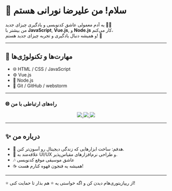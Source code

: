 # 👋 سلام! من علیرضا نورانی هستم

یه آدم معمولی عاشق کدنویسی و یادگیری چیزای جدید 🧑‍💻  
من بیشتر با **JavaScript**, **Vue.js**, و **Node.js** کار می‌کنم،  
و همیشه دنبال یادگیری و تجربه چیزای جدید هستم! 🚀

---

## 🧠 مهارت‌ها و تکنولوژی‌ها
- 🌐 HTML / CSS / JavaScript  
- ⚙️ Vue.js   
- 🧩 Node.js    
- 🧰 Git / GitHub / webstorm

---

### 🌐 راه‌های ارتباطی با من
<p align="center">
  <a href="https://github.com/Alirezanourish">
    <img src="https://img.shields.io/badge/GitHub-181717?style=for-the-badge&logo=github&logoColor=white" />
  </a>
  <a href="https://instagram.com/mealireza81">
    <img src="https://img.shields.io/badge/Instagram-E4405F?style=for-the-badge&logo=instagram&logoColor=white" />
  </a>
  <a href="https://linkedin.com/in/alireza-nourani">
    <img src="https://img.shields.io/badge/LinkedIn-0077B5?style=for-the-badge&logo=linkedin&logoColor=white" />
  </a>

</p>
  

---

## ✨ درباره من
- 🎯 هدفم: ساخت ابزارهایی که زندگی دیجیتال رو آسون‌تر کنن.  
- 🧩 علاقه‌مند به UI/UX و طراحی نرم‌افزارهای مقیاس‌پذیر.  
- 🎶 عاشق موسیقی موقع کدنویسی  
- ☕ همیشه یه فنجون قهوه کنارم هست!

---

⭐️ از ریپازیتوری‌هام دیدن کن و اگه خواستی یه ⭐️ هم بذار تا حمایت کنی!
